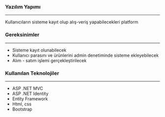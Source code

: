 ###  Yazılım Yapımı

---

Kullanıcıların sisteme kayıt olup alış-veriş yapabilecekleri platform 

###  Gereksinimler

---

- Sisteme kayıt olunabilecek
- Kullanıcı parasını ve ürünlerini admin denetiminde sisteme ekleyebilecek
- Alım - satım işlemi gerçekleştirilecek

### Kullanılan Teknolojiler

---
- ASP .NET MVC
- ASP .NET Identity
- Entity Framework
- Html, css
- Bootstrap
